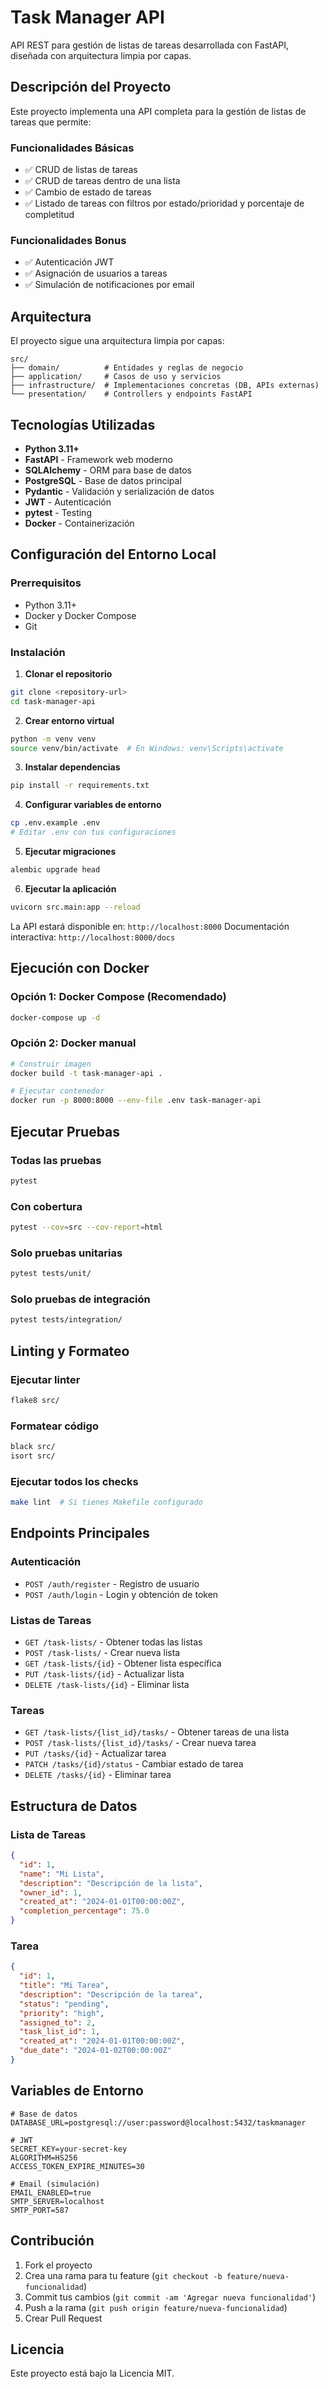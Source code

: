 # Task Manager API

API REST para gestión de listas de tareas desarrollada con FastAPI, diseñada con arquitectura limpia por capas.

## Descripción del Proyecto

Este proyecto implementa una API completa para la gestión de listas de tareas que permite:

### Funcionalidades Básicas
- ✅ CRUD de listas de tareas
- ✅ CRUD de tareas dentro de una lista
- ✅ Cambio de estado de tareas
- ✅ Listado de tareas con filtros por estado/prioridad y porcentaje de completitud

### Funcionalidades Bonus
- ✅ Autenticación JWT
- ✅ Asignación de usuarios a tareas
- ✅ Simulación de notificaciones por email

## Arquitectura

El proyecto sigue una arquitectura limpia por capas:

```
src/
├── domain/          # Entidades y reglas de negocio
├── application/     # Casos de uso y servicios
├── infrastructure/  # Implementaciones concretas (DB, APIs externas)
└── presentation/    # Controllers y endpoints FastAPI
```

## Tecnologías Utilizadas

- **Python 3.11+**
- **FastAPI** - Framework web moderno
- **SQLAlchemy** - ORM para base de datos
- **PostgreSQL** - Base de datos principal
- **Pydantic** - Validación y serialización de datos
- **JWT** - Autenticación
- **pytest** - Testing
- **Docker** - Containerización

## Configuración del Entorno Local

### Prerrequisitos
- Python 3.11+
- Docker y Docker Compose
- Git

### Instalación

1. **Clonar el repositorio**
```bash
git clone <repository-url>
cd task-manager-api
```

2. **Crear entorno virtual**
```bash
python -m venv venv
source venv/bin/activate  # En Windows: venv\Scripts\activate
```

3. **Instalar dependencias**
```bash
pip install -r requirements.txt
```

4. **Configurar variables de entorno**
```bash
cp .env.example .env
# Editar .env con tus configuraciones
```

5. **Ejecutar migraciones**
```bash
alembic upgrade head
```

6. **Ejecutar la aplicación**
```bash
uvicorn src.main:app --reload
```

La API estará disponible en: `http://localhost:8000`
Documentación interactiva: `http://localhost:8000/docs`

## Ejecución con Docker

### Opción 1: Docker Compose (Recomendado)
```bash
docker-compose up -d
```

### Opción 2: Docker manual
```bash
# Construir imagen
docker build -t task-manager-api .

# Ejecutar contenedor
docker run -p 8000:8000 --env-file .env task-manager-api
```

## Ejecutar Pruebas

### Todas las pruebas
```bash
pytest
```

### Con cobertura
```bash
pytest --cov=src --cov-report=html
```

### Solo pruebas unitarias
```bash
pytest tests/unit/
```

### Solo pruebas de integración
```bash
pytest tests/integration/
```

## Linting y Formateo

### Ejecutar linter
```bash
flake8 src/
```

### Formatear código
```bash
black src/
isort src/
```

### Ejecutar todos los checks
```bash
make lint  # Si tienes Makefile configurado
```

## Endpoints Principales

### Autenticación
- `POST /auth/register` - Registro de usuario
- `POST /auth/login` - Login y obtención de token

### Listas de Tareas
- `GET /task-lists/` - Obtener todas las listas
- `POST /task-lists/` - Crear nueva lista
- `GET /task-lists/{id}` - Obtener lista específica
- `PUT /task-lists/{id}` - Actualizar lista
- `DELETE /task-lists/{id}` - Eliminar lista

### Tareas
- `GET /task-lists/{list_id}/tasks/` - Obtener tareas de una lista
- `POST /task-lists/{list_id}/tasks/` - Crear nueva tarea
- `PUT /tasks/{id}` - Actualizar tarea
- `PATCH /tasks/{id}/status` - Cambiar estado de tarea
- `DELETE /tasks/{id}` - Eliminar tarea

## Estructura de Datos

### Lista de Tareas
```json
{
  "id": 1,
  "name": "Mi Lista",
  "description": "Descripción de la lista",
  "owner_id": 1,
  "created_at": "2024-01-01T00:00:00Z",
  "completion_percentage": 75.0
}
```

### Tarea
```json
{
  "id": 1,
  "title": "Mi Tarea",
  "description": "Descripción de la tarea",
  "status": "pending",
  "priority": "high",
  "assigned_to": 2,
  "task_list_id": 1,
  "created_at": "2024-01-01T00:00:00Z",
  "due_date": "2024-01-02T00:00:00Z"
}
```

## Variables de Entorno

```env
# Base de datos
DATABASE_URL=postgresql://user:password@localhost:5432/taskmanager

# JWT
SECRET_KEY=your-secret-key
ALGORITHM=HS256
ACCESS_TOKEN_EXPIRE_MINUTES=30

# Email (simulación)
EMAIL_ENABLED=true
SMTP_SERVER=localhost
SMTP_PORT=587
```

## Contribución

1. Fork el proyecto
2. Crea una rama para tu feature (`git checkout -b feature/nueva-funcionalidad`)
3. Commit tus cambios (`git commit -am 'Agregar nueva funcionalidad'`)
4. Push a la rama (`git push origin feature/nueva-funcionalidad`)
5. Crear Pull Request

## Licencia

Este proyecto está bajo la Licencia MIT. 